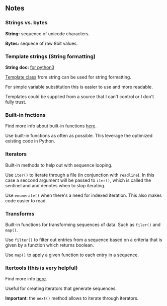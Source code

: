 ## Notes

### Strings vs. bytes

**String:** sequence of unicode characters.  

**Bytes:** sequece of raw 8bit values.

### Template strings (String formatting)

**String doc:** [for python3](https://docs.python.org/3/library/string.html) 

[Template class](https://docs.python.org/3/library/string.html#template-strings) from string can be used for string formatting.

For simple variable substitution this is easier to use and more readable.

Templates could be supplied from a source that I can't control or I don't fully trust.

### Built-in fnctions

Find more info about built-in functions [here](https://docs.python.org/3/library/functions.html).

Use built-in functions as often as possible. This leverage the optimized existing code in Python.

### Iterators

Built-in methods to help out with sequence looping.

Use `iter()` to iterate through a file (in conjunction with `readline`).
In this case a seccond argument will be passed to `iter()`, which is called
the sentinel and and denotes when to stop iterating.

Use `enumerate()` when there's a need for indexed iteration. This also makes code easier to read.

### Transforms

Built-in functions for transforming sequences of data. Such as `filer()` and `map()`.

Use `filter()` to filter out entries from a sequence based on a criteria that is given
by a function which returns boolean.

Use `map()` to apply a given function to each entry in a sequence.

### Itertools (this is very helpful)

Find more info [here](https://docs.python.org/3/library/itertools.html).

Useful for creating iterators that generate sequences.

**Important**: the `next()` method allows to iterate through iterators.



